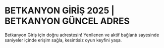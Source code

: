 # BETKANYON GİRİŞ 2025 | BETKANYON GÜNCEL ADRES
Betkanyon Giriş için doğru adrestesin! Yenilenen ve aktif bağlantı sayesinde saniyeler içinde erişim sağla, kesintisiz oyun keyfini yaşa.
